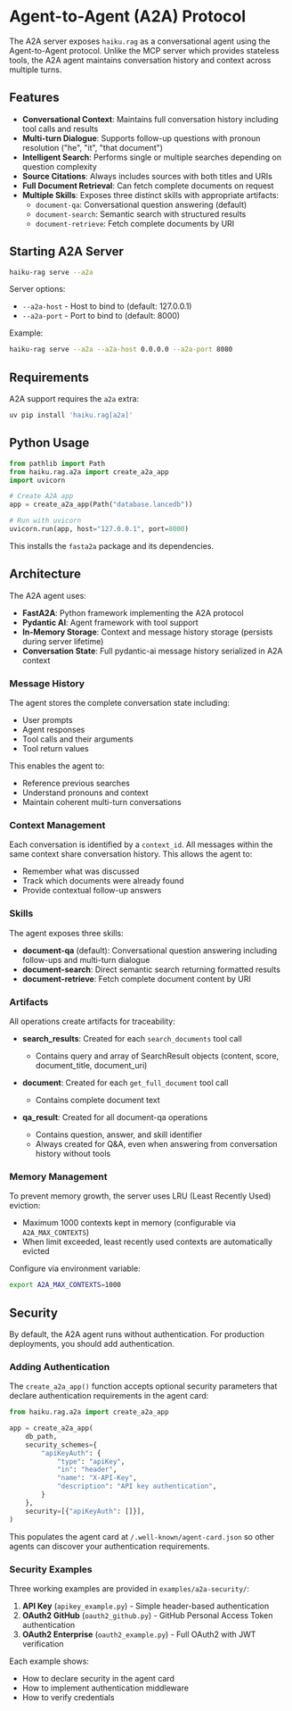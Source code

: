 # Agent-to-Agent (A2A) Protocol

The A2A server exposes `haiku.rag` as a conversational agent using the Agent-to-Agent protocol. Unlike the MCP server which provides stateless tools, the A2A agent maintains conversation history and context across multiple turns.

## Features

- **Conversational Context**: Maintains full conversation history including tool calls and results
- **Multi-turn Dialogue**: Supports follow-up questions with pronoun resolution ("he", "it", "that document")
- **Intelligent Search**: Performs single or multiple searches depending on question complexity
- **Source Citations**: Always includes sources with both titles and URIs
- **Full Document Retrieval**: Can fetch complete documents on request
- **Multiple Skills**: Exposes three distinct skills with appropriate artifacts:
  - `document-qa`: Conversational question answering (default)
  - `document-search`: Semantic search with structured results
  - `document-retrieve`: Fetch complete documents by URI

## Starting A2A Server

```bash
haiku-rag serve --a2a
```

Server options:
- `--a2a-host` - Host to bind to (default: 127.0.0.1)
- `--a2a-port` - Port to bind to (default: 8000)

Example:
```bash
haiku-rag serve --a2a --a2a-host 0.0.0.0 --a2a-port 8080
```

## Requirements

A2A support requires the `a2a` extra:

```bash
uv pip install 'haiku.rag[a2a]'
```

## Python Usage

```python
from pathlib import Path
from haiku.rag.a2a import create_a2a_app
import uvicorn

# Create A2A app
app = create_a2a_app(Path("database.lancedb"))

# Run with uvicorn
uvicorn.run(app, host="127.0.0.1", port=8000)
```

This installs the `fasta2a` package and its dependencies.

## Architecture

The A2A agent uses:

- **FastA2A**: Python framework implementing the A2A protocol
- **Pydantic AI**: Agent framework with tool support
- **In-Memory Storage**: Context and message history storage (persists during server lifetime)
- **Conversation State**: Full pydantic-ai message history serialized in A2A context

### Message History

The agent stores the complete conversation state including:

- User prompts
- Agent responses
- Tool calls and their arguments
- Tool return values

This enables the agent to:

- Reference previous searches
- Understand pronouns and context
- Maintain coherent multi-turn conversations

### Context Management

Each conversation is identified by a `context_id`. All messages within the same context share conversation history. This allows the agent to:

- Remember what was discussed
- Track which documents were already found
- Provide contextual follow-up answers

### Skills

The agent exposes three skills:

- **document-qa** (default): Conversational question answering including follow-ups and multi-turn dialogue
- **document-search**: Direct semantic search returning formatted results
- **document-retrieve**: Fetch complete document content by URI

### Artifacts

All operations create artifacts for traceability:

- **search_results**: Created for each `search_documents` tool call

  - Contains query and array of SearchResult objects (content, score, document_title, document_uri)

- **document**: Created for each `get_full_document` tool call

  - Contains complete document text

- **qa_result**: Created for all document-qa operations

  - Contains question, answer, and skill identifier
  - Always created for Q&A, even when answering from conversation history without tools

### Memory Management

To prevent memory growth, the server uses LRU (Least Recently Used) eviction:

- Maximum 1000 contexts kept in memory (configurable via `A2A_MAX_CONTEXTS`)
- When limit exceeded, least recently used contexts are automatically evicted

Configure via environment variable:
```bash
export A2A_MAX_CONTEXTS=1000
```

## Security

By default, the A2A agent runs without authentication. For production deployments, you should add authentication.

### Adding Authentication

The `create_a2a_app()` function accepts optional security parameters that declare authentication requirements in the agent card:

```python
from haiku.rag.a2a import create_a2a_app

app = create_a2a_app(
    db_path,
    security_schemes={
        "apiKeyAuth": {
            "type": "apiKey",
            "in": "header",
            "name": "X-API-Key",
            "description": "API key authentication",
        }
    },
    security=[{"apiKeyAuth": []}],
)
```

This populates the agent card at `/.well-known/agent-card.json` so other agents can discover your authentication requirements.

### Security Examples

Three working examples are provided in `examples/a2a-security/`:

1. **API Key** (`apikey_example.py`) - Simple header-based authentication
2. **OAuth2 GitHub** (`oauth2_github.py`) - GitHub Personal Access Token authentication
3. **OAuth2 Enterprise** (`oauth2_example.py`) - Full OAuth2 with JWT verification

Each example shows:

- How to declare security in the agent card
- How to implement authentication middleware
- How to verify credentials
